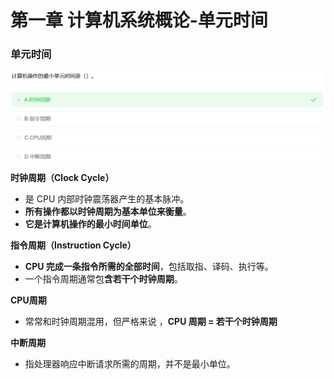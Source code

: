 # 第一章 计算机系统概论-单元时间

### 单元时间

![image-20250818203624747](../../img/image-20250818203624747.png)

**时钟周期（Clock Cycle）**

- 是 CPU 内部时钟震荡器产生的基本脉冲。
- **所有操作都以时钟周期为基本单位来衡量**。
- **它是计算机操作的最小时间单位**。

**指令周期（Instruction Cycle）**

- **CPU 完成一条指令所需的全部时间**，包括取指、译码、执行等。
- 一个指令周期通常包**含若干个时钟周期**。

**CPU周期**

- 常常和时钟周期混用，但严格来说 ，**CPU 周期 = 若干个时钟周期**

**中断周期**

- 指处理器响应中断请求所需的周期，并不是最小单位。